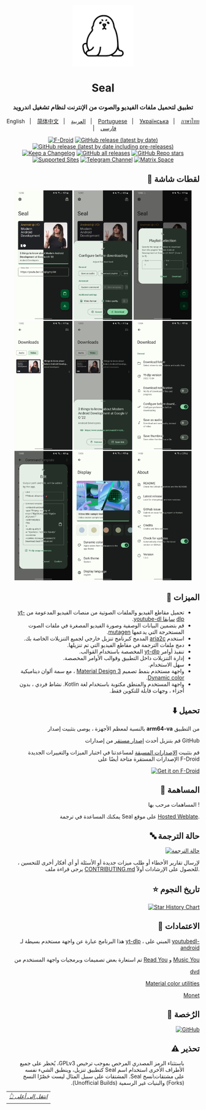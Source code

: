 <div align="center">
	
<img width="" src="fastlane/metadata/android/en-US/images/icon.png"  width=160 height=160  align="center">

# Seal

### تطبيق لتحميل ملفات الفيديو والصوت من الإنترنت لنظام تشغيل اندرويد


English
&nbsp;&nbsp;| &nbsp;&nbsp;
<a href="https://github.com/JunkFood02/Seal/blob/main/README-zh.md">简体中文</a>
&nbsp;&nbsp;| &nbsp;&nbsp;
<a href="https://github.com/JunkFood02/Seal/blob/main/README-ar.md">العربية</a>
&nbsp;&nbsp;| &nbsp;&nbsp;
<a href="https://github.com/JunkFood02/Seal/blob/main/README-pt.md">Portuguese</a>
&nbsp;&nbsp;| &nbsp;&nbsp;
<a href="https://github.com/JunkFood02/Seal/blob/main/README-ua.md">Українська</a>
&nbsp;&nbsp;| &nbsp;&nbsp;
<a href="https://github.com/JunkFood02/Seal/blob/main/README-th.md">ภาษาไทย</a>
&nbsp;&nbsp;| &nbsp;&nbsp;
<a href="https://github.com/JunkFood02/Seal/blob/main/README-fa.md">فارسی</a>


[![F-Droid](https://img.shields.io/f-droid/v/com.junkfood.seal?color=b4eb12&label=F-Droid&logo=fdroid&logoColor=1f78d2)](https://f-droid.org/en/packages/com.junkfood.seal)
[![GitHub release (latest by date)](https://img.shields.io/github/v/release/JunkFood02/Seal?color=black&label=Stable&logo=github)](https://github.com/JunkFood02/Seal/releases/latest/)
[![GitHub release (latest by date including pre-releases)](https://img.shields.io/github/v/release/JunkFood02/Seal?include_prereleases&label=Preview&logo=Github)](https://github.com/JunkFood02/Seal/releases/)
[![Keep a Changelog](https://img.shields.io/badge/Changelog-lightgray?style=flat&color=gray&logo=keep-a-changelog)](https://github.com/JunkFood02/Seal/blob/main/CHANGELOG.md)
[![GitHub all releases](https://img.shields.io/github/downloads/JunkFood02/Seal/total?label=Downloads&logo=github)](https://github.com/JunkFood02/Seal/releases/)
[![GitHub Repo stars](https://img.shields.io/github/stars/JunkFood02/Seal?color=informational&label=Stars)](https://github.com/JunkFood02/Seal/stargazers)
[![Supported Sites](https://img.shields.io/badge/Supported-Sites-9cf.svg?style=flat)](https://github.com/yt-dlp/yt-dlp/blob/master/supportedsites.md)
[![Telegram Channel](https://img.shields.io/badge/Telegram-Seal-blue?style=flat&logo=telegram)](https://t.me/seal_app)
[![Matrix Space](https://img.shields.io/badge/Matrix-Seal-Black?style=flat&color=black&logo=matrix)](https://matrix.to/#/#seal-space:matrix.org)

</a>

<div align="right">

## 📱 لقطات شاشة

<div align="center">
<div>
<img src="fastlane/metadata/android/en-US/images/phoneScreenshots/1.jpg" width="30%" />
<img src="fastlane/metadata/android/en-US/images/phoneScreenshots/2.jpg" width="30%" />
<img src="fastlane/metadata/android/en-US/images/phoneScreenshots/3.jpg" width="30%" />
<img src="fastlane/metadata/android/en-US/images/phoneScreenshots/4.jpg" width="30%" />
<img src="fastlane/metadata/android/en-US/images/phoneScreenshots/5.jpg" width="30%" />
<img src="fastlane/metadata/android/en-US/images/phoneScreenshots/6.jpg" width="30%" />
<img src="fastlane/metadata/android/en-US/images/phoneScreenshots/7.jpg" width="30%" />
<img src="fastlane/metadata/android/en-US/images/phoneScreenshots/8.jpg" width="30%" />
<img src="fastlane/metadata/android/en-US/images/phoneScreenshots/9.jpg" width="30%" />
</div>
</div>

## 📖 الميزات

<div dir="rtl" align="rtl">
	<ul dir=rtl>
		<li>  تحميل مقاطع الفيديو والملفات الصوتية من منصات الفيديو المدعومة من <a href="https://github.com/yt-dlp/yt-dlp">yt-dlp</a> 
			<a href="https://github.com/ytdl-org/youtube-dl">سابقا youtube-dl</a>. </li>
		<li> قم بتضمين البيانات الوصفية وصورة الفيديو المصغرة في ملفات الصوت المستخرجة التي يدعمها <a href="https://github.com/quodlibet/mutagen">mutagen</a>. </li>
		<li> استخدم <a href="https://github.com/aria2/aria2">aria2c</a> المدمج كبرنامج تنزيل خارجي لجميع التنزيلات الخاصة بك. </li>
		<li> دمج ملفات الترجمة في مقاطع الفيديو التي تم تنزيلها. </li>
		<li>  تنفيذ أوامر <a href="https://github.com/yt-dlp/yt-dlp#usage-and-options">yt-dlp</a> المخصصة باستخدام القوالب. </li>
		<li>  إدارة التنزيلات داخل التطبيق وقوالب الأوامر المخصصة. </li>
		<li>  سهل الاستخدام. </li>
		<li>  واجهة مستخدم بنمط تصميم <a href="https://m3.material.io/">Material Design 3</a> ، مع سمة ألوان ديناميكية <a href="https://m3.material.io/foundations/customization">Dynamic color</a>. </li>
		<li> واجهة المستخدم والمنطق مكتوبة باستخدام لغة Kotlin. نشاط فردي ، بدون أجزاء ، وجهات قابلة للتكوين فقط. </li>
	
</div>
		
## ⬇️ تحميل
	
بالنسبة لمعظم الأجهزة ، يوصى بتثبيت إصدار **arm64-va** من التطبيق

   قم بتنزيل أحدث <a href="https://github.com/JunkFood02/Seal/releases/latest">إصدار مستقر</a> من إصدارات GitHub
    
قم بتثبيت <a href="https://github.com/JunkFood02/Seal/releases/">الإصدارات المسبقة</a> لمساعدتنا في اختبار الميزات والتغييرات الجديدة
  الإصدارات المستقرة متاحة أيضًا على F-Droid

[<img src="https://fdroid.gitlab.io/artwork/badge/get-it-on-ar.png"
    alt="Get it on F-Droid"
    height="70">](https://f-droid.org/packages/com.junkfood.seal/)


## 🤝 المساهمة

المساهمات مرحب بها !

يمكنك المساعدة في ترجمة Seal على موقع [Hosted Weblate](https://hosted.weblate.org/projects/seal/).

## 🔤 حالة الترجمة
<p align="right">
<a href="https://hosted.weblate.org/engage/seal/ar/">
<img src="https://hosted.weblate.org/widgets/seal/ar/strings/multi-auto.svg" alt="حالة الترجمة" />
</a>


لإرسال تقارير الأخطاء أو طلب ميزات جديدة أو الأسئلة أو أي أفكار أخرى للتحسين ، يرجى قراءة ملف [CONTRIBUTING.md](https://github.com/JunkFood02/Seal/blob/main/CONTRIBUTING.md) للحصول على الإرشادات أولاً.

## ⭐️ تاريخ النجوم
<p align="right">
<a href="https://star-history.com/#JunkFood02/Seal&Timeline">
<img src="https://api.star-history.com/svg?repos=JunkFood02/Seal&type=Timeline" alt="Star History Chart" />
</a>

## 🧱 الاعتمادات

هذا البرنامج عبارة عن واجهة مستخدم بسيطة لـ [yt-dlp](https://github.com/yt-dlp/yt-dlp) ، المبني على [youtubedl-android](https://github.com/yausername/youtubedl-android)

تم استعارة بعض تصميمات وبرمجيات واجهة المستخدم من [Read You](https://github.com/Ashinch/ReadYou) و [Music You](https://github.com/Kyant0/MusicYou)
<p align="right">
<a href="https://github.com/yausername/dvd">dvd</a>
</p>
<p align="right">
<a href=https://github.com/material-foundation/material-color-utilities>Material color utilities</a>
</p>
<p align="right">
<a href=https://github.com/Kyant0/Monet>Monet</a>
</p>
	
## 📃 الرُخصة


<p align="right">
<a href="https://github.com/JunkFood02/Seal/blob/main/LICENSE">
<img src="https://img.shields.io/github/license/JunkFood02/Seal?style=for-the-badge" alt="GitHub" />
</a>

	

## ⚠️ تحذير

<div dir="rtl" align="rtl">
	<ul dir=rtl>
<p>باستثناء الرمز المصدري المرخص بموجب ترخيص GPLv3، يُحظر على جميع الأطراف الأخرى استخدام اسم Seal كتطبيق تنزيل، وينطبق الشيء نفسه على مشتقات\نسخ Seal. المشتقات على سبيل المثال ليست حَصْرًا النسخ (Forks) والبنيات غير الرسمية (Unofficial Builds).<i>
</div>

<div align="left">
<table><td>
<a href="#start-of-content">👆 انتقل إلى أعلى</a>
</td></table>
</div>
